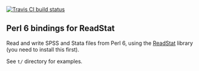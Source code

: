 [![Travis CI build status](https://travis-ci.org/WizardMac/ReadStat.pm6.svg?branch=master)](https://travis-ci.org/WizardMac/ReadStat.pm6)

Perl 6 bindings for ReadStat
--

Read and write SPSS and Stata files from Perl 6, using the
[ReadStat](https://github.com/WizardMac/ReadStat) library (you need to install
this first).

See `t/` directory for examples.
